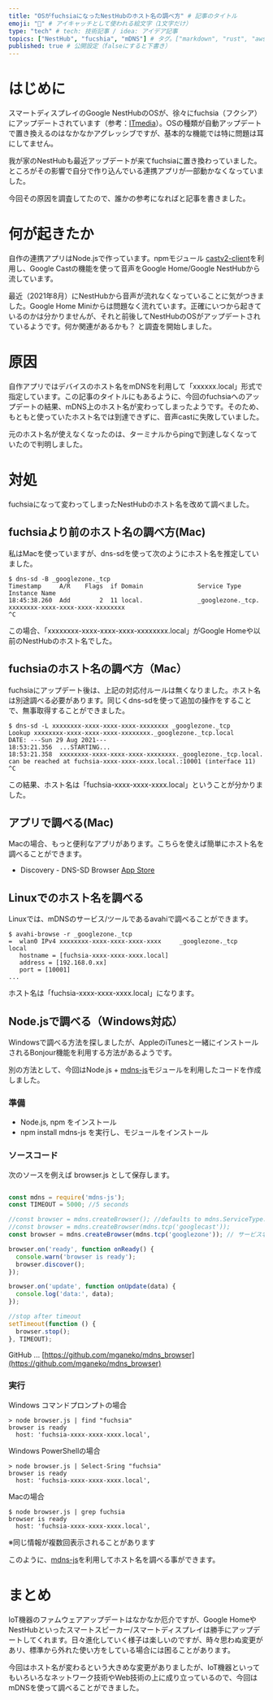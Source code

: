 ```yaml
---
title: "OSがfuchsiaになったNestHubのホスト名の調べ方" # 記事のタイトル
emoji: "🌹" # アイキャッチとして使われる絵文字（1文字だけ）
type: "tech" # tech: 技術記事 / idea: アイデア記事
topics: ["NestHub", "fucshia", "mDNS"] # タグ。["markdown", "rust", "aws"]のように指定する
published: true # 公開設定（falseにすると下書き）
---
```




# はじめに

スマートディスプレイのGoogle NestHubのOSが、徐々にfuchsia（フクシア）にアップデートされています（参考：[ITmedia](https://www.itmedia.co.jp/news/articles/2105/26/news054.html)）。OSの種類が自動アップデートで置き換えるのはなかなかアグレッシブですが、基本的な機能では特に問題は耳にしてません。

我が家のNestHubも最近アップデートが来てfuchsiaに置き換わっていました。ところがその影響で自分で作り込んでいる連携アプリが一部動かなくなっていました。

今回その原因を調査してたので、誰かの参考になればと記事を書きました。


# 何が起きたか

自作の連携アプリはNode.jsで作っています。npmモジュール [castv2-client](https://www.npmjs.com/package/castv2-client)を利用し、Google Castの機能を使って音声をGoogle Home/Google NestHubから流しています。

最近（2021年8月）にNestHubから音声が流れなくなっていることに気がつきました。Google Home Miniからは問題なく流れています。正確にいつから起きているのかは分かりませんが、それと前後してNestHubのOSがアップデートされているようです。何か関連があるかも？ と調査を開始しました。

# 原因

自作アプリではデバイスのホスト名をmDNSを利用して「xxxxxx.local」形式で指定しています。この記事のタイトルにもあるように、今回のfuchsiaへのアップデートの結果、mDNS上のホスト名が変わってしまったようです。そのため、もともと使っていたホスト名では到達できずに、音声castに失敗していました。

元のホスト名が使えなくなったのは、ターミナルからpingで到達しなくなっていたので判明しました。


# 対処

fuchsiaになって変わってしまったNestHubのホスト名を改めて調べました。

## fuchsiaより前のホスト名の調べ方(Mac)

私はMacを使っていますが、dns-sdを使って次のようにホスト名を推定していました。

```
$ dns-sd -B _googlezone._tcp
Timestamp     A/R    Flags  if Domain               Service Type         Instance Name
18:45:38.260  Add        2  11 local.               _googlezone._tcp.    xxxxxxxx-xxxx-xxxx-xxxx-xxxxxxxx
^C
```

この場合、「xxxxxxxx-xxxx-xxxx-xxxx-xxxxxxxx.local」がGoogle Homeや以前のNestHubのホスト名でした。

## fuchsiaのホスト名の調べ方（Mac）

fuchsiaにアップデート後は、上記の対応付ルールは無くなりました。ホスト名は別途調べる必要があります。同じくdns-sdを使って追加の操作をすることで、無事取得することができました。

```
$ dns-sd -L xxxxxxxx-xxxx-xxxx-xxxx-xxxxxxxx _googlezone._tcp
Lookup xxxxxxxx-xxxx-xxxx-xxxx-xxxxxxxx._googlezone._tcp.local
DATE: ---Sun 29 Aug 2021---
18:53:21.356  ...STARTING...
18:53:21.358  xxxxxxxx-xxxx-xxxx-xxxx-xxxxxxxx._googlezone._tcp.local. can be reached at fuchsia-xxxx-xxxx-xxxx.local.:10001 (interface 11)
^C
```

この結果、ホスト名は「fuchsia-xxxx-xxxx-xxxx.local」ということが分かりました。


## アプリで調べる(Mac)

Macの場合、もっと便利なアプリがあります。こちらを使えば簡単にホスト名を調べることができます。

- Discovery - DNS-SD Browser [App Store]( https://apps.apple.com/us/app/discovery-dns-sd-browser/id1381004916)

## Linuxでのホスト名を調べる

Linuxでは、mDNSのサービス/ツールであるavahiで調べることができます。

```
$ avahi-browse -r _googlezone._tcp
=  wlan0 IPv4 xxxxxxxx-xxxx-xxxx-xxxx-xxxx     _googlezone._tcp   local
   hostname = [fuchsia-xxxx-xxxx-xxxx.local]
   address = [192.168.0.xx]
   port = [10001]
...
```

ホスト名は「fuchsia-xxxx-xxxx-xxxx.local」になります。

## Node.jsで調べる（Windows対応）

Windowsで調べる方法を探しましたが、AppleのiTunesと一緒にインストールされるBonjour機能を利用する方法があるようです。

別の方法として、今回はNode.js + [mdns-js](https://www.npmjs.com/package/mdns-js)モジュールを利用したコードを作成しました。

###  準備

- Node.js, npm をインストール
- npm install mdns-js を実行し、モジュールをインストール

### ソースコード

次のソースを例えば browser.js として保存します。

```js

const mdns = require('mdns-js');
const TIMEOUT = 5000; //5 seconds

//const browser = mdns.createBrowser(); //defaults to mdns.ServiceType.wildcard
//const browser = mdns.createBrowser(mdns.tcp('googlecast'));
const browser = mdns.createBrowser(mdns.tcp('googlezone')); // サービス名

browser.on('ready', function onReady() {
  console.warn('browser is ready');
  browser.discover();
});

browser.on('update', function onUpdate(data) {
  console.log('data:', data);
});

//stop after timeout
setTimeout(function () {
  browser.stop();
}, TIMEOUT);

```

GitHub ... [https://github.com/mganeko/mdns_browser](https://github.com/mganeko/mdns_browser)

### 実行

Windows コマンドプロンプトの場合

```
> node browser.js | find "fuchsia"
browser is ready
  host: 'fuchsia-xxxx-xxxx-xxxx.local',
```

Windows PowerShellの場合

```
> node browser.js | Select-Sring "fuchsia"
browser is ready
  host: 'fuchsia-xxxx-xxxx-xxxx.local',
```


Macの場合

```
$ node browser.js | grep fuchsia
browser is ready
  host: 'fuchsia-xxxx-xxxx-xxxx.local',
```

※同じ情報が複数回表示されることがあります

このように、[mdns-js](https://www.npmjs.com/package/mdns-js)を利用してホスト名を調べる事ができます。



# まとめ

IoT機器のファムウェアアップデートはなかなか厄介ですが、Google HomeやNestHubといったスマートスピーカー/スマートディスプレイは勝手にアップデートしてくれます。日々進化していく様子は楽しいのですが、時々思わぬ変更があリ、標準から外れた使い方をしている場合には困ることがあります。

今回はホスト名が変わるという大きめな変更がありましたが、IoT機器といってもいろいろなネットワーク技術やWeb技術の上に成り立っているので、今回はmDNSを使って調べることができました。



